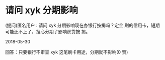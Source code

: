 # 请问 xyk 分期影响

(提问)匿名用户 : 请问 xyk 分期影响现在办银行按揭吗？定金 刷的信用卡，短期可能还不上了，担心分期了影响房贷按 揭。

2018-05-30

回答：只要银行不审查 xyk 这笔刷卡用途，分期就不影响(0 赞)